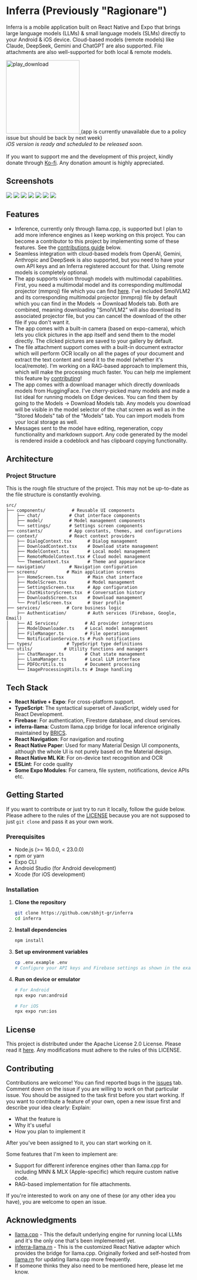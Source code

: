 # Inferra (Previously "Ragionare")

Inferra is a mobile application built on React Native and Expo that brings large language models (LLMs) & small language models (SLMs) directly to your Android & iOS device. Cloud-based models (remote models) like Claude, DeepSeek, Gemini and ChatGPT are also supported. File attachments are also well-supported for both local & remote models.

<a href="https://play.google.com/store/apps/details?id=com.gorai.ragionare">
  <img src="https://github.com/user-attachments/assets/bdc18fc5-5a99-410c-b383-eaf9c737176e" alt="play_download" width="200"/>
</a> (app is currently unavailable due to a policy issue but should be back by next week)
<br>
<i>iOS version is ready and scheduled to be released soon.</i>
<br><br>
If you want to support me and the development of this project, kindly donate through <a href="https://ko-fi.com/subhajitgorai" target="_blank">Ko-fi</a>. Any donation amount is highly appreciated.

<br>

## Screenshots
<img src="https://lh3.googleusercontent.com/jFJWO1yItb9Nr6xIp66vukWrI2XR1YO2aauREiBolk-D78hzsU_wlxQv7Ny1-9ZELF6FYFPdgLAWQve9g__S" />
<img src="https://lh3.googleusercontent.com/kmyPf6GGEs5HHFZrUQtYWhsdMw4h0Izsvfdubn10mBFADopTthWJEZfJ7kAKtUWMpJM-QUhF9DQNOc_Hi2pBeg" />
<img src="https://lh3.googleusercontent.com/GwF7L1kMENYt7TgAZHfzpV4ZCwoTieSc0H4SFPsHgrn9ZARC-nDgtzf2R2VxqaAyCni2efSvxVJIcWIb5HaScKA" />
<img src="https://lh3.googleusercontent.com/E-VO33t0ZLwkQsZR97_PEWaA18ei4czXCA77nPRp4akBbpsX2pDL-Je9cOYHadQkc3WeDCdM_Q_UovaHoH-k" />
<img src="https://lh3.googleusercontent.com/ujPaHQZK4Wvbo1pmugeQZepyI2iTP77IrTIbAJn85VLmdqfGrALUqITNZ71PJF0TuJU77DsSRkgeaxnPdop-xw" />
<img src="https://lh3.googleusercontent.com/hsLQ0OyKlLBxPX_d_X52hLsEbpzRJvrPcU3Sj9N9mKxRbYkpk598wgZF6Yqr3y5vrk8VNPQKF5Hdp8DgoRPO" />
<img src="https://lh3.googleusercontent.com/kIdj7hMfVmLS_6s_Yk1gtRxgsYLjWXz7evPIBBrGvnZ5-T4FosUqzOucKEMYNxJgpDyvViI8S2x3EjVJUsQe" />

## Features

- Inference, currently only through llama.cpp, is supported but I plan to add more inference engines as I keep working on this project. You can become a contributor to this project by implementing some of these features. See the [contributions guide](#contributing) below.
- Seamless integration with cloud-based models from OpenAI, Gemini, Anthropic and DeepSeek is also supported, but you need to have your own API keys and an Inferra registered account for that. Using remote models is completely optional.
- The app supports vision through models with multimodal capabilities. First, you need a multimodal model and its corresponding multimodal projector (mmproj) file which you can find <a target="_blank" href="https://github.com/ggml-org/llama.cpp">here</a>. I've included SmolVLM2 and its corresponding multimodal projector (mmproj) file by default which you can find in the Models -> Download Models tab. Both are combined, meaning downloading "SmolVLM2" will also download its associated projector file, but you can cancel the download of the other file if you don't want it.
- The app comes with a built-in camera (based on expo-camera), which lets you click pictures in the app itself and send them to the model directly. The clicked pictures are saved to your gallery by default. 
- The file attachment support comes with a built-in document extractor which will perform OCR locally on all the pages of your document and extract the text content and send it to the model (whether it's local/remote). I'm working on a RAG-based approach to implement this, which will make the processing much faster. You can help me implement this feature by [contributing](#contributing)!
- The app comes with a download manager which directly downloads models from HuggingFace. I've cherry-picked many models and made a list ideal for running models on Edge devices. You can find them by going to the Models -> Download Models tab. Any models you download will be visible in the model selector of the chat screen as well as in the "Stored Models" tab of the "Models" tab. You can import models from your local storage as well.
- Messages sent to the model have editing, regeneration, copy functionality and markdown support. Any code generated by the model is rendered inside a codeblock and has clipboard copying functionality.

## Architecture

### Project Structure
This is the rough file structure of the project. This may not be up-to-date as the file structure is constantly evolving.
```
src/
├── components/          # Reusable UI components
│   ├── chat/           # Chat interface components
│   ├── model/          # Model management components
│   └── settings/       # Settings screen components
├── constants/          # App constants, themes, and configurations
├── context/            # React context providers
│   ├── DialogContext.tsx      # Dialog management
│   ├── DownloadContext.tsx    # Download state management
│   ├── ModelContext.tsx       # Local model management
│   ├── RemoteModelContext.tsx # Cloud model management
│   └── ThemeContext.tsx       # Theme and appearance
├── navigation/         # Navigation configuration
├── screens/           # Main application screens
│   ├── HomeScreen.tsx         # Main chat interface
│   ├── ModelScreen.tsx        # Model management
│   ├── SettingsScreen.tsx     # App configuration
│   ├── ChatHistoryScreen.tsx  # Conversation history
│   ├── DownloadsScreen.tsx    # Download management
│   └── ProfileScreen.tsx      # User profile
├── services/          # Core business logic
│   ├── Authentication/        # Auth services (Firebase, Google, Email)
│   ├── AI Services/          # AI provider integrations
│   ├── ModelDownloader.ts    # Local model management
│   ├── FileManager.ts        # File operations
│   └── NotificationService.ts # Push notifications
├── types/             # TypeScript type definitions
└── utils/            # Utility functions and managers
    ├── ChatManager.ts        # Chat state management
    ├── LlamaManager.ts       # Local LLM interface
    ├── PDFOcrUtils.ts        # Document processing
    └── ImageProcessingUtils.ts # Image handling
```

## Tech Stack

- **React Native + Expo**: For cross-platform support.
- **TypeScript**: The syntactical superset of JavaScript, widely used for React Development.
- **Firebase**: For authentication, Firestore database, and cloud services.
- **inferra-llama**: Custom llama.cpp bridge for local inference originally maintained by <a href="https://www.bricks.tools/" target="_blank">BRICS</a>.
- **React Navigation**: For navigation and routing
- **React Native Paper**: Used for many Material Design UI components, although the whole UI is not purely based on the Material design.
- **React Native ML Kit**: For on-device text recognition and OCR
- **ESLint**: For code quality
- **Some Expo Modules**: For camera, file system, notifications, device APIs etc.

## Getting Started
If you want to contribute or just try to run it locally, follow the guide below. Please adhere to the rules of the <a href="https://github.com/sbhjt-gr/inferra/blob/main/LICENSE">LICENSE</a> because you are not supposed to just `git clone` and pass it as your own work.

### Prerequisites

- Node.js (>= 16.0.0, < 23.0.0)
- npm or yarn
- Expo CLI
- Android Studio (for Android development)
- Xcode (for iOS development)

### Installation

1. **Clone the repository**
   ```bash
   git clone https://github.com/sbhjt-gr/inferra
   cd inferra
   ```

2. **Install dependencies**
   ```bash
   npm install
   ```

3. **Set up environment variables**
   ```bash
   cp .env.example .env
   # Configure your API keys and Firebase settings as shown in the example env.
   ```

4. **Run on device or emulator**
   ```bash
   # For Android
   npx expo run:android
   
   # For iOS
   npx expo run:ios
   ```

## License

This project is distributed under the Apache License 2.0 License. Please read it <a href="https://github.com/sbhjt-gr/inferra/blob/main/LICENSE">here</a>. Any modifications must adhere to the rules of this LICENSE.

## Contributing

Contributions are welcome! You can find reported bugs in the <a href="https://github.com/sbhjt-gr/inferra/issues">issues</a> tab. Comment down on the issue if you are willing to work on that particular issue. You should be assigned to the task first before you start working. If you want to contribute a feature of your own, open a new issue first and describe your idea clearly:
Explain:
  - What the feature is
  - Why it's useful
  - How you plan to implement it

After you've been assigned to it, you can start working on it.

Some features that I'm keen to implement are:

- Support for different inference engines other than llama.cpp for including MNN & MLX (Apple-specific) which require custom native code.
- RAG-based implementation for file attachments. 

If you're interested to work on any one of these (or any other idea you have), you are welcome to open an issue.

## Acknowledgments

- [llama.cpp](https://github.com/ggerganov/llama.cpp) - This the default underlying engine for running local LLMs and it's the only one that's been implemented yet.
- [inferra-llama.rn](https://github.com/sbhjt-gr/inferra-llama.rn) - This is the customized React Native adapter which provides the bridge for llama.cpp. Originally forked and self-hosted from <a href="https://github.com/mybigday/llama.rn" target="_blank">llama.rn</a> for updating llama.cpp more frequently.
- If someone thinks they also need to be mentioned here, please let me know.
